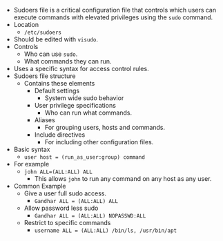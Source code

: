 * Sudoers file is a critical configuration file that controls which users can execute commands with elevated privileges using the `sudo` command.
* Location
	* `/etc/sudoers`
* Should be edited with `visudo`.
* Controls 
	* Who can use `sudo`.
	* What commands they can run.
* Uses a specific syntax for access control rules.
* Sudoers file structure
	* Contains these elements
		* Default settings
			* System wide sudo behavior
		* User privilege specifications
			* Who can run what commands.
		* Aliases
			* For grouping users, hosts and commands.
		* Include directives
			* For including other configuration files.
* Basic syntax
	* `user host = (run_as_user:group) command`
* For example
	* `john ALL=(ALL:ALL) ALL`
		* This allows `john` to run any command on any host as any user.
* Common Example
	* Give a user full sudo access.
		* `Gandhar ALL = (ALL:ALL) ALL`
	* Allow password less sudo
		* `Gandhar ALL = (ALL:ALL) NOPASSWD:ALL`
	* Restrict to specific commands
		* `username ALL = (ALL:ALL) /bin/ls, /usr/bin/apt`
